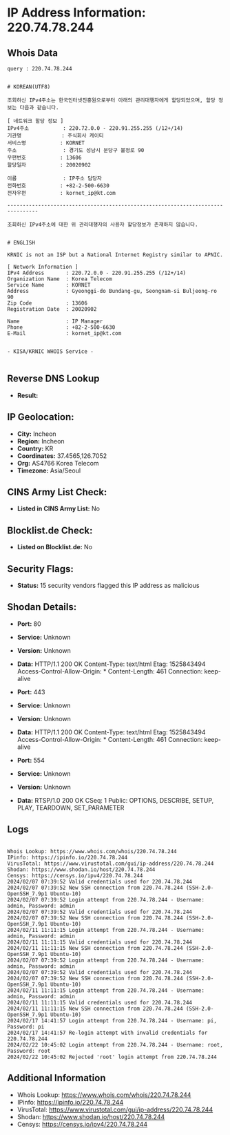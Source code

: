 # IP Address Information: 220.74.78.244

## Whois Data
```
query : 220.74.78.244


# KOREAN(UTF8)

조회하신 IPv4주소는 한국인터넷진흥원으로부터 아래의 관리대행자에게 할당되었으며, 할당 정보는 다음과 같습니다.

[ 네트워크 할당 정보 ]
IPv4주소           : 220.72.0.0 - 220.91.255.255 (/12+/14)
기관명             : 주식회사 케이티
서비스명           : KORNET
주소               : 경기도 성남시 분당구 불정로 90
우편번호           : 13606
할당일자           : 20020902

이름               : IP주소 담당자
전화번호           : +82-2-500-6630
전자우편           : kornet_ip@kt.com

--------------------------------------------------------------------------------

조회하신 IPv4주소에 대한 위 관리대행자의 사용자 할당정보가 존재하지 않습니다.


# ENGLISH

KRNIC is not an ISP but a National Internet Registry similar to APNIC.

[ Network Information ]
IPv4 Address       : 220.72.0.0 - 220.91.255.255 (/12+/14)
Organization Name  : Korea Telecom
Service Name       : KORNET
Address            : Gyeonggi-do Bundang-gu, Seongnam-si Buljeong-ro 90
Zip Code           : 13606
Registration Date  : 20020902

Name               : IP Manager
Phone              : +82-2-500-6630
E-Mail             : kornet_ip@kt.com


- KISA/KRNIC WHOIS Service -


```
## Reverse DNS Lookup
- **Result:** 

## IP Geolocation:
- **City:** Incheon
- **Region:** Incheon
- **Country:** KR
- **Coordinates:** 37.4565,126.7052
- **Org:** AS4766 Korea Telecom
- **Timezone:** Asia/Seoul

## CINS Army List Check:
- **Listed in CINS Army List:** 
No

## Blocklist.de Check:
- **Listed on Blocklist.de:** 
No

## Security Flags:
- **Status:** 15 security vendors flagged this IP address as malicious

## Shodan Details:
- **Port:** 80
- **Service:** Unknown
- **Version:** Unknown
- **Data:** HTTP/1.1 200 OK
Content-Type: text/html
Etag: 1525843494
Access-Control-Allow-Origin: *
Content-Length: 461
Connection: keep-alive



- **Port:** 443
- **Service:** Unknown
- **Version:** Unknown
- **Data:** HTTP/1.1 200 OK
Content-Type: text/html
Etag: 1525843494
Access-Control-Allow-Origin: *
Content-Length: 461
Connection: keep-alive



- **Port:** 554
- **Service:** Unknown
- **Version:** Unknown
- **Data:** RTSP/1.0 200 OK
CSeq: 1
Public: OPTIONS, DESCRIBE, SETUP, PLAY, TEARDOWN, SET_PARAMETER



## Logs
```

Whois Lookup: https://www.whois.com/whois/220.74.78.244
IPinfo: https://ipinfo.io/220.74.78.244
VirusTotal: https://www.virustotal.com/gui/ip-address/220.74.78.244
Shodan: https://www.shodan.io/host/220.74.78.244
Censys: https://censys.io/ipv4/220.74.78.244
2024/02/07 07:39:52 Valid credentials used for 220.74.78.244
2024/02/07 07:39:52 New SSH connection from 220.74.78.244 (SSH-2.0-OpenSSH_7.9p1 Ubuntu-10)
2024/02/07 07:39:52 Login attempt from 220.74.78.244 - Username: admin, Password: admin
2024/02/07 07:39:52 Valid credentials used for 220.74.78.244
2024/02/07 07:39:52 New SSH connection from 220.74.78.244 (SSH-2.0-OpenSSH_7.9p1 Ubuntu-10)
2024/02/11 11:11:15 Login attempt from 220.74.78.244 - Username: admin, Password: admin
2024/02/11 11:11:15 Valid credentials used for 220.74.78.244
2024/02/11 11:11:15 New SSH connection from 220.74.78.244 (SSH-2.0-OpenSSH_7.9p1 Ubuntu-10)
2024/02/07 07:39:52 Login attempt from 220.74.78.244 - Username: admin, Password: admin
2024/02/07 07:39:52 Valid credentials used for 220.74.78.244
2024/02/07 07:39:52 New SSH connection from 220.74.78.244 (SSH-2.0-OpenSSH_7.9p1 Ubuntu-10)
2024/02/11 11:11:15 Login attempt from 220.74.78.244 - Username: admin, Password: admin
2024/02/11 11:11:15 Valid credentials used for 220.74.78.244
2024/02/11 11:11:15 New SSH connection from 220.74.78.244 (SSH-2.0-OpenSSH_7.9p1 Ubuntu-10)
2024/02/17 14:41:57 Login attempt from 220.74.78.244 - Username: pi, Password: pi
2024/02/17 14:41:57 Re-login attempt with invalid credentials for 220.74.78.244
2024/02/22 10:45:02 Login attempt from 220.74.78.244 - Username: root, Password: root
2024/02/22 10:45:02 Rejected 'root' login attempt from 220.74.78.244

```
## Additional Information
- Whois Lookup: https://www.whois.com/whois/220.74.78.244
- IPinfo: https://ipinfo.io/220.74.78.244
- VirusTotal: https://www.virustotal.com/gui/ip-address/220.74.78.244
- Shodan: https://www.shodan.io/host/220.74.78.244
- Censys: https://censys.io/ipv4/220.74.78.244

